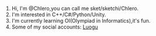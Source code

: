 1. Hi, I'm @Chlero,you can call me sket/sketchi/Chlero.
2. I'm interested in C++/C#/Python/Unity.
3. I'm currently learning OI(Olympiad in Informatics),it's fun.
4. Some of my social accounts: [Luogu](https://www.luogu.com.cn/user/1034235)

